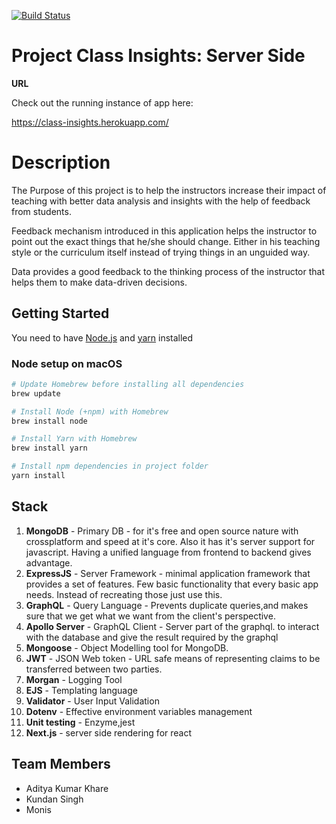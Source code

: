 [![Build Status](https://travis-ci.com/PestoTech/project-class-insights-server.svg?branch=master)](https://travis-ci.com/PestoTech/project-class-insights-server)

# Project Class Insights: Server Side

**URL**

Check out the running instance of app here:

https://class-insights.herokuapp.com/


Description
===
The Purpose of this project is to help the instructors increase their impact of teaching with better data analysis and insights with the help of feedback from students.

Feedback mechanism introduced in this application helps the instructor to point out the exact things that he/she should change. Either in his teaching style or the curriculum itself instead of trying things in an unguided way.

Data provides a good feedback to the thinking process of the instructor that helps them to make data-driven decisions.

## Getting Started

You need to have [Node.js](https://nodejs.org) and [yarn](https://yarnpkg.com/lang/en/) installed

### Node setup on macOS

```sh
# Update Homebrew before installing all dependencies
brew update

# Install Node (+npm) with Homebrew
brew install node

# Install Yarn with Homebrew
brew install yarn

# Install npm dependencies in project folder
yarn install
```

## Stack

1. **MongoDB** - Primary DB - for it's free and open source nature with crossplatform and speed at it's core. Also it has it's server support for javascript. Having a unified language from frontend to backend gives advantage.
2. **ExpressJS** - Server Framework - minimal application framework that provides a set of features. Few basic functionality that every basic app needs. Instead of recreating those just use this.
3. **GraphQL** - Query Language - Prevents duplicate queries,and makes sure that we get what we want from the client's perspective.
4. **Apollo Server** - GraphQL Client - Server part of the graphql. to interact with the database and give the result required by the graphql
5. **Mongoose** - Object Modelling tool for MongoDB.
6. **JWT** - JSON Web token - URL safe means of representing claims to be transferred between two parties.
7. **Morgan** - Logging Tool
8. **EJS** - Templating language
9. **Validator** - User Input Validation
10. **Dotenv** - Effective environment variables management
11. **Unit testing** - Enzyme,jest
12. **Next.js** - server side rendering for react
 

Team Members
---

* Aditya Kumar Khare
* Kundan Singh
* Monis
